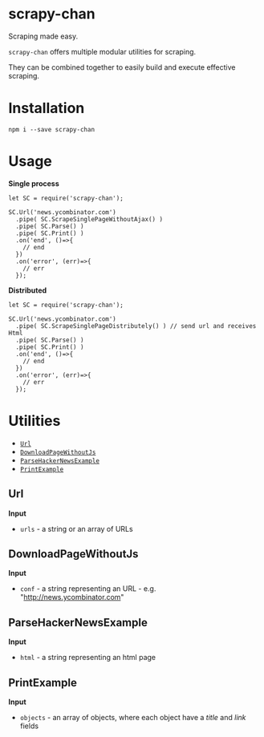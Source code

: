 # scrapy-chan

Scraping made easy.

`scrapy-chan` offers multiple modular utilities for scraping. 

They can be combined together to easily build and execute effective scraping.

# Installation

`npm i --save scrapy-chan`

# Usage

**Single process**

```
let SC = require('scrapy-chan');

SC.Url('news.ycombinator.com')
  .pipe( SC.ScrapeSinglePageWithoutAjax() )
  .pipe( SC.Parse() )
  .pipe( SC.Print() )
  .on('end', ()=>{
    // end  
  })
  .on('error', (err)=>{
    // err
  });
```

**Distributed**
```
let SC = require('scrapy-chan');

SC.Url('news.ycombinator.com')
  .pipe( SC.ScrapeSinglePageDistributely() ) // send url and receives Html
  .pipe( SC.Parse() )
  .pipe( SC.Print() )
  .on('end', ()=>{
    // end  
  })
  .on('error', (err)=>{
    // err
  });
```

# Utilities

* [`Url`](#Url)
* [`DownloadPageWithoutJs`](#DownloadPageWithoutJs)
* [`ParseHackerNewsExample`](#ParseHackerNewsExample)
* [`PrintExample`](#PrintExample)

## Url

**Input**

* `urls` - a string or an array of URLs

## DownloadPageWithoutJs

**Input**

* `conf` - a string representing an URL - e.g. "http://news.ycombinator.com"

## ParseHackerNewsExample

**Input**

* `html` - a string representing an html page

## PrintExample

**Input**

* `objects` - an array of objects, where each object have a *title* and *link* fields